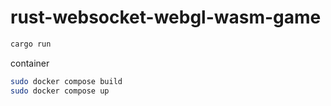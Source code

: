 # rust-websocket-webgl-wasm-game

```sh
cargo run
```

container

```sh
sudo docker compose build
sudo docker compose up
```
